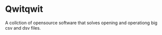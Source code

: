 # Qwitqwit

A collction of opensource software that solves opening and operationg big csv and dsv files.
